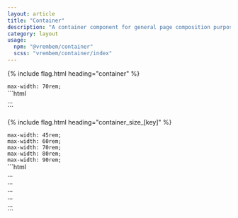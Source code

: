 ```yaml
---
layout: article
title: "Container"
description: "A container component for general page composition purposes."
category: layout
usage:
  npm: "@vrembem/container"
  scss: "vrembem/container/index"
---
```


{% include flag.html heading="container" %}

<div class="demo spacing">
  <div class="demo__render">
    <div class="container">
      <div class="box"><code>max-width: 70rem;</code></div>
    </div>
  </div>
  <div class="demo__code" markdown="1">
```html
<div class="container">...</div>
```
  </div>
</div>

{% include flag.html heading="container_size_[key]" %}

<div class="demo spacing">
  <div class="demo__render spacing">
    <div class="container container_size_xs">
      <div class="box"><code>max-width: 45rem;</code></div>
    </div>
    <div class="container container_size_sm">
      <div class="box"><code>max-width: 60rem;</code></div>
    </div>
    <div class="container container_size_md">
      <div class="box"><code>max-width: 70rem;</code></div>
    </div>
    <div class="container container_size_lg">
      <div class="box"><code>max-width: 80rem;</code></div>
    </div>
    <div class="container container_size_xl">
      <div class="box"><code>max-width: 90rem;</code></div>
    </div>
  </div>
  <div class="demo__code" markdown="1">
```html
<div class="container container_size_xs">...</div>
<div class="container container_size_sm">...</div>
<div class="container container_size_md">...</div>
<div class="container container_size_lg">...</div>
<div class="container container_size_xl">...</div>
```
  </div>
</div>
